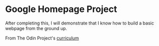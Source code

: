 # Google Homepage Project 

After completing this, I will demonstrate that I know how to build a basic webpage from the ground up. 

From The Odin Project's [curriculum](http://www.theodinproject.com/courses/web-development-101/lessons/html-css)
